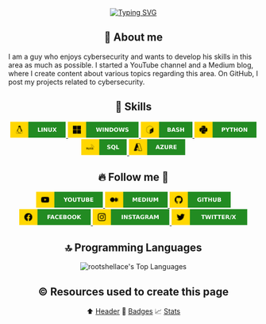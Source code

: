 <!-- Header section -->
<div align="center">
<a href="https://git.io/typing-svg"><img src="https://readme-typing-svg.herokuapp.com?font=Tilt+Neon&size=40&pause=1000&color=228B22&center=true&vCenter=true&multiline=true&random=false&width=850&height=150&lines=user%40server%3A~%23_+whoami;rootshellace" alt="Typing SVG" /></a>
</div>

<!-- About me section -->
<h2 align="center"> 📌 About me</h2>

<p>I am a guy who enjoys cybersecurity and wants to develop his skills in this area as much as possible. I started a YouTube channel and a Medium blog, where I create content about various topics regarding this area. On GitHub, I post my projects related to cybersecurity.</p>

<!-- Technologies & Tools section -->
<h2 align="center"> 🔧 Skills</h2>

<div align="center">
<a href="">
    <img height="32" alt="Linux" src="img_tech/linux.svg" />
</a>
<a href="">
    <img height="32" alt="Windows" src="img_tech/windows.svg" />
</a>
<a href="">
    <img height="32" alt="Bash" src="img_tech/bash.svg" />
</a>
<a href="">
    <img height="32" alt="Python" src="img_tech/python.svg" />
</a>
<a href="">
    <img height="32" alt="SQL" src="img_tech/sql.svg" />
</a>
<a href="">
    <img height="32" alt="Azure" src="img_tech/azure.svg" />
</a>
</div>

<!-- Follow me section -->
<h2 align="center"> 🔥 Follow me 🏃 </h2>

<div align="center">
<a href="https://www.youtube.com/@rootshellace">
    <img height="32" alt="YouTube" src="img_media/youtube.svg" />
</a>
<a href="https://medium.com/@rootshellace">
    <img height="32" alt="Medium" src="img_media/medium.svg" />
</a>
<a href="https://github.com/rootshellace">
    <img height="32" alt="GitHub" src="img_media/github.svg" />
</a>
<a href="https://www.facebook.com/rootshellace">
    <img height="32" alt="Facebook" src="img_media/facebook.svg" />
</a>
<a href="https://www.instagram.com/rootshellace">
    <img height="32" alt="Instagram" src="img_media/instagram.svg" />
</a>
<a href="https://twitter.com/rootshellace">
    <img height="32" alt="Twitter/X" src="img_media/twitter_x.svg" />
</a>
</div>

<!-- Top programming languages used section -->
<h2 align="center"> 🔝 Programming Languages </h2>

<div align="center">

![rootshellace's Top Languages](https://github-readme-stats.vercel.app/api/top-langs/?username=rootshellace&theme=gruvbox&show_icons=true&hide_border=true&layout=compact)

</div>

<!-- Stats section 
<h2 align="center"> 💹 My stats </h2>

<div align="center">

![rootshellace's Stats](https://github-readme-stats.vercel.app/api?username=rootshellace&theme=gruvbox&show_icons=true&hide_border=true&count_private=true)
![rootshellace's Streak](https://github-readme-streak-stats.herokuapp.com/?user=rootshellace&theme=gruvbox&hide_border=true)

</div>

</br>
-->

<!-- Resources section -->
<h2 align="center"> ©️ Resources used to create this page </h2>

<div align="center">

⬆️ <a href="https://readme-typing-svg.herokuapp.com/demo/">Header</a>
📛 <a href="https://shields.io/badges/static-badge">Badges</a>
📈 <a href="https://gh-stats-gen.vercel.app/">Stats</a>


</div>
